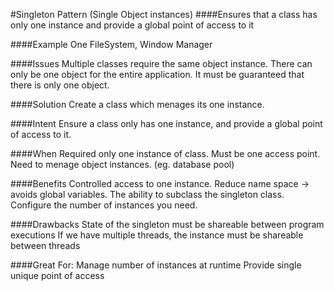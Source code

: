 
#Singleton Pattern (Single Object instances)
####Ensures that a class has only one instance and provide a global point of access to it

####Example
     One FileSystem, Window Manager

####Issues
     Multiple classes require the same object instance.
     There can only be one object for the entire application.
     It must be guaranteed that there is only one object.

####Solution
    Create a class which menages its one instance.

####Intent
    Ensure a class only has one instance, and provide a global point of access to it.

####When
    Required only one instance of class.
    Must be one access point.
    Need to menage object instances. (eg. database pool)

####Benefits
    Controlled access to one instance.
    Reduce name space -> avoids global variables.
    The ability to subclass the singleton class.
    Configure the number of instances you need.

####Drawbacks
    State of the singleton must be shareable between program executions
    If we have multiple threads, the instance must be shareable between threads

####Great For:
    Manage number of instances at runtime
    Provide single unique point of access
